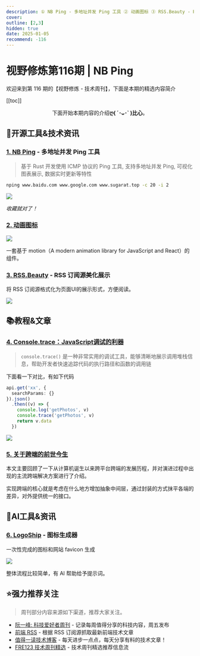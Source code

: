 ```yaml
---
description: ① NB Ping - 多地址并发 Ping 工具 ② 动画图标 ③ RSS.Beauty - RSS 订阅源美化展示 ④ Console.trace：JavaScript调试的利器 ⑤ 关于跨端的前世今生 ⑥ LogoShip - 图标生成器
cover:
outline: [2,3]
hidden: true
date: 2025-01-05
recommend: -116
---
```


# 视野修炼第116期 | NB Ping

欢迎来到第 116 期的【视野修炼 - 技术周刊】，下面是本期的精选内容简介

[[toc]]

<center>

下面开始本期内容的介绍**ღ( ´･ᴗ･` )比心**。

</center>

## 🔧开源工具&技术资讯
### [1. NB Ping](https://github.com/hanshuaikang/Nping/tree/main) - 多地址并发 Ping 工具
>基于 Rust 开发使用 ICMP 协议的 Ping 工具, 支持多地址并发 Ping, 可视化图表展示, 数据实时更新等特性

```sh
nping www.baidu.com www.google.com www.sugarat.top -c 20 -i 2
```

![](https://cdn.upyun.sugarat.top/mdImg/sugar/1eb91f7c2cbe240f2f554c508229d77f)

*收藏就对了！*

### [2. 动画图标](https://github.com/pqoqubbw/icons)

![](https://cdn.upyun.sugarat.top/mdImg/sugar/681466a48e7c32592e3d1652302958d6)

一套基于 motion（A modern animation library for JavaScript and React）的组件。

### [3. RSS.Beauty](https://rss.beauty/) - RSS 订阅源美化展示

将 RSS 订阅源格式化为页面UI的展示形式，方便阅读。

![](https://cdn.upyun.sugarat.top/mdImg/sugar/21f8164be686d57de7785ae133260901)

## 📚教程&文章
### [4. Console.trace：JavaScript调试的利器](https://mp.weixin.qq.com/s/NacPGU1Cu1JJDXTUzP09AA)

>`console.trace()` 是一种非常实用的调试工具，能够清晰地展示调用堆栈信息，帮助开发者快速追踪代码的执行路径和函数的调用链

下面看一下对比，有如下代码
```ts
api.get('xx', {
  searchParams: {}
}).json()
  .then((v) => {
    console.log('getPhotos', v)
    console.trace('getPhotos', v)
    return v.data
  })
```
![](https://cdn.upyun.sugarat.top/mdImg/sugar/9650d666c33552dfd37a6e41828079ff)

### [5. 关于跨端的前世今生](https://mp.weixin.qq.com/s/Zcm4bQkgYZjvEiNsLOqeqA)
本文主要回顾了一下从计算机诞生以来跨平台跨端的发展历程，并对演进过程中出现的主流跨端解决方案进行了介绍。

实现跨端的核心就是考虑在什么地方增加抽象中间层，通过封装的方式抹平各端的差异，对外提供统一的接口。

## 🤖AI工具&资讯
### [6. LogoShip](https://www.logo-ship.com/) - 图标生成器
一次性完成的图标和网站 favicon 生成

![](https://cdn.upyun.sugarat.top/mdImg/sugar/5e4e3f50fc1cac73af253325a10c9704)

整体流程比较简单，有 AI 帮助给予提示词。

## ⭐️强力推荐关注

> 周刊部分内容来源如下渠道，推荐大家关注。

- [阮一峰: 科技爱好者周刊](https://www.ruanyifeng.com/blog/archives.html) - 记录每周值得分享的科技内容，周五发布
- [前端 RSS](https://fed.chanceyu.com/) - 根据 RSS 订阅源抓取最新前端技术文章
- [值得一读技术博客](https://daily-blog.chlinlearn.top/) - 每天进步一点点，每天分享有料的技术文章！
- [FRE123 技术周刊精选](https://www.fre321.com/weekly) - 技术周刊精选推荐信息流
